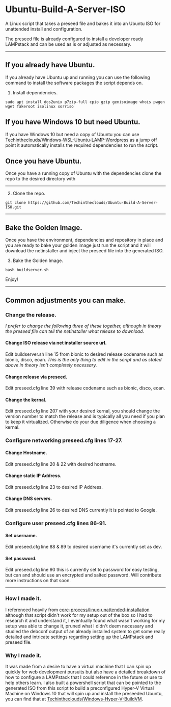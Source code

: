 # Ubuntu-Build-A-Server-ISO
A Linux script that takes a preseed file and bakes it into an Ubuntu ISO for unattended install and configuration.

The preseed file is already configured to install a developer ready LAMPstack and can be used as is or adjusted as necessary.
***

## If you already have Ubuntu.
If you already have Ubuntu up and running you can use the following command to install the software packages the script depends on.

1. Install dependencies.
```
sudo apt install dos2unix p7zip-full cpio gzip genisoimage whois pwgen wget fakeroot isolinux xorriso
```


## If you have Windows 10 but need Ubuntu.
If you have Windows 10 but need a copy of Ubuntu you can use [Techintheclouds/Windows-WSL-Ubuntu-LAMP-Wordpress](https://github.com/Techintheclouds/Windows-WSL-Ubuntu-LAMP-Wordpress) as a jump off point it automatically installs the required dependencies to run the script.

## Once you have Ubuntu.
Once you have a running copy of Ubuntu with the dependencies clone the repo to the desired directory with
***

2. Clone the repo.
```
git clone https://github.com/Techintheclouds/Ubuntu-Build-A-Server-ISO.git
```
***

## Bake the Golden Image.
Once you have the environment, dependencies and repository in place and you are ready to bake your golden image just run the script and it will download the netinstaller and inject the preseed file into the generated ISO.

3. Bake the Golden Image.
```
bash buildserver.sh
```

Enjoy!
***

## Common adjustments you can make.

### Change the release.

*I prefer to change the following three of these together, although in theory the preseed file can tell the netinstaller what release to download.*

#### Change ISO release via net installer source url.

Edit buildserver.sh line 15 from bionic to desired release codename such as bionic, disco, eoan.
*This is the only thing to edit in the script and as stated above in theory isn't completely necessary.*

#### Change release via preseed.

Edit preseed.cfg line 39 with release codename such as bionic, disco, eoan.

#### Change the kernal.

Edit preseed.cfg line 207 with your desired kernal, you should change the version number to match the release and is typically all you need if you plan to keep it virtualized. Otherwise do your due diligence when choosing a kernal.


### Configure networking preseed.cfg lines 17-27.

#### Change Hostname.
Edit preseed.cfg line 20 & 22 with desired hostname.

#### Change static IP Address.
Edit preseed.cfg line 23 to desired IP Address.

#### Change DNS servers.
Edit preseed.cfg line 26 to desired DNS currently it is pointed to Google.

### Configure user preseed.cfg lines 86-91.

#### Set username.
Edit preseed.cfg line 88 & 89 to desired username it's currently set as dev.

#### Set password.
Edit preseed.cfg line 90 this is currently set to password for easy testing, but can and should use an encrypted and salted password. Will contribute more instructions on that soon.
***

### How I made it.
I referenced heavily from [core-process/linux-unattended-installation](https://github.com/core-process/linux-unattended-installation) although that script didn't work for my setup out of the box so I had to research it and understand it, I eventually found what wasn't working for my setup was able to change it, pruned what I didn't deem necessary and studied the debconf output of an already installed system to get some really detailed and intricate settings regarding setting up the LAMPstack and preseed file.


### Why I made it.
It was made from a desire to have a virtual machine that I can spin up quickly for web development pursuits but also have a detailed breakdown of how to configure a LAMPstack that I could reference in the future or use to help others learn. I also built a powershell script that can be pointed to the generated ISO from this script to build a preconfigured Hyper-V Virtual Machine on Windows 10 that will spin up and install the preseeded Ubuntu, you can find that at [Techintheclouds/Windows-Hyper-V-BuildVM](https://github.com/Techintheclouds/Windows-Hyper-V-BuildVM).
